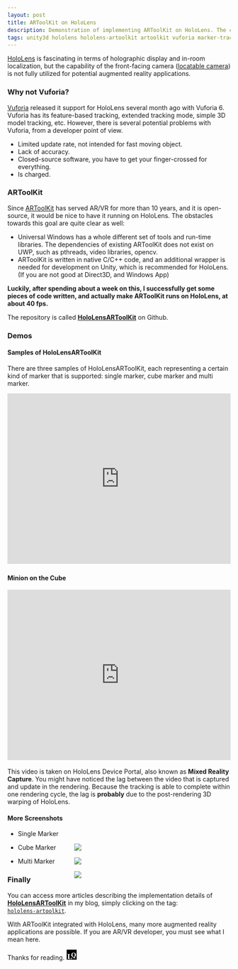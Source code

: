 ```yaml
---
layout: post
title: ARToolKit on HoloLens
description: Demonstration of implementing ARToolKit on HoloLens. The capabilit of using the locatable camera of HoloLens to do fiducial marker tracking is exploited. 
tags: unity3d hololens hololens-artoolkit artoolkit vuforia marker-tracking
---
```


[HoloLens](https://www.microsoft.com/microsoft-hololens/en-us) is fascinating in terms of holographic display and in-room localization, but the capability of the front-facing camera ([locatable camera](https://developer.microsoft.com/en-us/windows/holographic/locatable_camera)) is not fully utilized for potential augmented reality applications.

### Why not Vuforia?

[Vuforia](https://vuforia.com/) released it support for HoloLens several month ago with Vuforia 6. Vuforia has its feature-based tracking, extended tracking mode, simple 3D model tracking, etc. However, there is several potential problems with Vuforia, from a developer point of view.

* Limited update rate, not intended for fast moving object.
* Lack of accuracy.
* Closed-source software, you have to get your finger-crossed for everything.
* Is charged.

### ARToolKit

Since [ARToolKit](http://artoolkit.org/) has served AR/VR for more than 10 years, and it is open-source, it would be nice to have it running on HoloLens. The obstacles towards this goal are quite clear as well:

* Universal Windows has a whole different set of tools and run-time libraries. The dependencies of existing ARToolKit does not exist on UWP, such as pthreads, video libraries, opencv.
* ARToolKit is written in native C/C++ code, and an additional wrapper is needed for development on Unity, which is recommended for HoloLens. (If you are not good at Direct3D, and Windows App)

**Luckily, after spending about a week on this, I successfully get some pieces of code written, and actually make ARToolKit runs on HoloLens, at about 40 fps.**

The repository is called **[HoloLensARToolKit](https://github.com/qian256/HoloLensARToolKit)** on Github.

### Demos

#### Samples of HoloLensARToolKit

There are three samples of HoloLensARToolKit, each representing a certain kind of marker that is supported: single marker, cube marker and multi marker.

<p class="full-width">
<iframe width="100%" style="height:24rem" src="https://www.youtube.com/embed/PqT90QfgP-U" frameborder="0" allowfullscreen></iframe>
</p>

#### Minion on the Cube

<p class="full-width">
<iframe width="100%" style="height:24rem" src="https://www.youtube.com/embed/cMzNyJkr3X0" frameborder="0" allowfullscreen></iframe>
</p>

This video is taken on HoloLens Device Portal, also known as **Mixed Reality Capture**. You might have noticed the lag between the video that is captured and update in the rendering. Because the tracking is able to complete within one rendering cycle, the lag is **probably** due to the post-rendering 3D warping of HoloLens.

#### More Screenshots

- Single Marker

<p class="full-width">
<img src="http://longqian.me/public/image/artoolkit-hololens-single.png" width="70%" align="right"/>
</p>

- Cube Marker

<p class="full-width">
<img src="http://longqian.me/public/image/artoolkit-hololens-cube.png" width="70%" align="right"/>
</p>

- Multi Marker

<p class="full-width">
<img src="http://longqian.me/public/image/artoolkit-hololens-multi.png" width="70%" align="right"/>
</p>


### Finally

You can access more articles describing the implementation details of **[HoloLensARToolKit](https://github.com/qian256/HoloLensARToolKit)** in my blog, simply clicking on the tag: <a class="no-underline" href="http://longqian.me/tag/hololens/"><code class="highligher-rouge"><nobr>hololens-artoolkit</nobr></code></a>.

With ARToolKit integrated with HoloLens, many more augmented reality applications are possible. If you are AR/VR developer, you must see what I mean here.

Thanks for reading. <img class="inline" src="/public/LQ144x144.png" alt="LQ" style="width:1.5rem;height:1.5rem;" />
